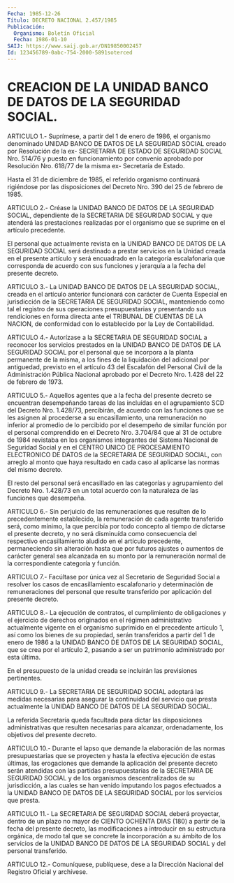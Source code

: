 ```yaml
---
Fecha: 1985-12-26
Título: DECRETO NACIONAL 2.457/1985
Publicación:
  Organismo: Boletín Oficial
  Fecha: 1986-01-10
SAIJ: https://www.saij.gob.ar/DN19850002457
Id: 123456789-0abc-754-2000-5891soterced
---
```

# CREACION DE LA UNIDAD BANCO DE DATOS DE LA SEGURIDAD SOCIAL.

<a id="1"></a>
ARTICULO  1.-  Suprímese,  a  partir  del  1  de  enero de 1986, el organismo  denominado UNIDAD BANCO DE DATOS DE LA SEGURIDAD  SOCIAL creado por Resolución  de  la ex- SECRETARIA DE ESTADO DE SEGURIDAD SOCIAL  Nro.  514/76  y  puesto   en  funcionamiento  por  convenio aprobado por Resolución Nro. 618/77  de  la misma ex- Secretaría de Estado.

Hasta el 31 de diciembre de 1985, el referido  organismo continuará rigiéndose por las disposiciones del Decreto Nro.  390  del  25  de febrero de 1985.

<a id="2"></a>
ARTICULO  2.-  Créase  la  UNIDAD  BANCO  DE  DATOS DE LA SEGURIDAD SOCIAL,  dependiente  de la SECRETARIA DE SEGURIDAD  SOCIAL  y  que atenderá  las prestaciones  realizadas  por  el  organismo  que  se suprime en el artículo precedente.

El personal  que actualmente revista en la UNIDAD BANCO DE DATOS DE LA SEGURIDAD SOCIAL  será  destinado  a  prestar  servicios  en  la Unidad  creada  en  el  presente  artículo  y será encuadrado en la categoría  escalafonaria  que  corresponda  de  acuerdo    con  sus funciones y jerarquía a la fecha del presente decreto.

<a id="3"></a>
ARTICULO  3.-  La  UNIDAD  BANCO  DE  DATOS DE LA SEGURIDAD SOCIAL, creada en el artículo anterior funcionará  con  carácter  de Cuenta Especial  en  jurisdicción  de  la  SECRETARIA DE SEGURIDAD SOCIAL, manteniendo como tal el registro de sus operaciones presupuestarias  y  presentando sus rendiciones  en  forma  directa ante el TRIBUNAL DE CUENTAS  DE  LA  NACION,  de conformidad con lo establecido por la Ley de Contabilidad.

<a id="4"></a>
ARTICULO  4.-  Autorízase  a  la  SECRETARIA  DE SEGURIDAD SOCIAL a reconocer los servicios prestados en la UNIDAD  BANCO  DE  DATOS DE LA  SEGURIDAD  SOCIAL  por el personal que se incorpora a la planta permanente  de  la  misma,  a  los  fines  de  la  liquidación  del adicional por antiguedad,  previsto en el artículo 43 del Escalafón del Personal Civil de la Administración  Pública  Nacional aprobado por el Decreto Nro. 1.428 del 22 de febrero de 1973.

<a id="5"></a>
ARTICULO  5.-  Aquellos agentes que a la fecha del presente decreto se  encuentran  desempeñando    tareas   de  las  incluídas  en  el agrupamiento SCD del Decreto Nro. 1.428/73,  percibirán, de acuerdo con las funciones que se les asignen al procederse a su encasillamiento, una remuneración no inferior  al  promedio  de  lo percibido  por  el  desempeño  de  similar  función por el personal comprendido en el Decreto Nro. 3.704/84 que al  31  de  octubre  de 1984  revistaba  en los organismos integrantes del Sistema Nacional de  Seguridad  Social   y  en  el  CENTRO  UNICO  DE  PROCESAMIENTO ELECTRONICO DE DATOS de  la  SECRETARIA  DE  SEGURIDAD  SOCIAL, con arreglo  al monto que haya resultado en cada caso al aplicarse  las normas del mismo decreto.

El  resto  del  personal  será  encasillado  en  las  categorías  y agrupamiento  del  Decreto Nro. 1.428/73 en un total acuerdo con la naturaleza de las funciones que desempeña.

<a id="6"></a>
ARTICULO  6.-  Sin  perjuicio de las remuneraciones que resulten de lo precedentemente establecido,  la  remuneración  de  cada  agente transferido  será,  como  mínimo, la que percibía por todo concepto al tiempo de dictarse el presente  decreto,  y  no  será disminuída como  consecuencia  del  respectivo encasillamiento aludido  en  el artículo precedente, permaneciendo  sin  alteración  hasta  que por futuros ajustes o aumentos de carácter general sea alcanzada  en su monto por la remuneración normal de la correspondiente categoría  y función.

<a id="7"></a>
ARTICULO  7.-  Facúltase  por  única vez al Secretario de Seguridad Social  a  resolver  los casos de encasillamiento  escalafonario  y determinación  de  remuneraciones    del    personal   que  resulte transferido por aplicación del presente decreto.

<a id="8"></a>
ARTICULO   8.-  La  ejecución  de  contratos,  el  cumplimiento  de obligaciones  y  el  ejercicio de derechos originados en el régimen administrativo actualmente  vigente en el organismo suprimido en el precedente artículo 1, así como  los  bienes de su propiedad, serán transferidos a partir del 1 de enero de  1986  a la UNIDAD BANCO DE DATOS  DE  LA  SEGURIDAD  SOCIAL,  que se crea por el  artículo  2, pasando  a ser un patrimonio administrado  por  esta  última.

En el presupuesto  de la unidad creada se incluirán las previsiones pertinentes.

<a id="9"></a>
ARTICULO  9.-  La  SECRETARIA  DE  SEGURIDAD  SOCIAL  adoptará  las medidas  necesarias  para  asegurar la continuidad del servicio que presta  actualmente  la UNIDAD  BANCO  DE  DATOS  DE  LA  SEGURIDAD SOCIAL.

La referida Secretaría queda facultada para dictar las disposiciones  administrativas    que    resulten  necesarias  para alcanzar,  ordenadamente,  los  objetivos  del   presente  decreto.

<a id="10"></a>
ARTICULO  10.-  Durante  el lapso que demande la elaboración de las normas  presupuestarias  que  se  proyecten  y  hasta  la  efectiva ejecución  de  estas  últimas,   las  erogaciones  que  demande  la aplicación del presente decreto serán  atendidas  con  las partidas presupuestarias  de  la  SECRETARIA  DE  SEGURIDAD SOCIAL y de  los organismos descentralizados de su jurisdicción,  a  las  cuales  se han  venido  imputando  los  pagos  efectuados a la UNIDAD BANCO DE DATOS  DE  LA  SEGURIDAD  SOCIAL  por  los  servicios  que  presta.

<a id="11"></a>
ARTICULO  11.-  La SECRETARIA DE SEGURIDAD SOCIAL deberá proyectar, dentro de un plazo  no  mayor de CIENTO OCHENTA DIAS (180) a partir de la fecha del presente  decreto,  las modificaciones a introducir en  su  estructura  orgánica,  de  modo  tal  que  se  concrete  la incorporación a su ámbito de los servicios  de  la  UNIDAD BANCO DE DATOS    DE   LA  SEGURIDAD  SOCIAL  y  del  personal  transferido.

<a id="12"></a>
ARTICULO    12.-  Comuníquese,  publíquese,  dese  a  la  Dirección Nacional del Registro Oficial y archívese.